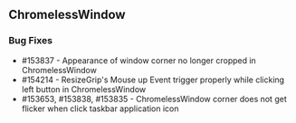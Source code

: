 ## ChromelessWindow

### Bug Fixes

* \#153837 - Appearance of window corner no longer cropped in ChromelessWindow
* \#154214 - ResizeGrip's Mouse up Event trigger properly while clicking left button in ChromelessWindow
* \#153653, \#153838, \#153835 - ChromelessWindow corner does not get flicker when click taskbar application icon

